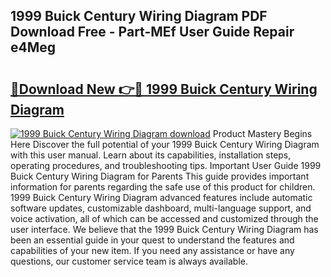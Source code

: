 ## 1999 Buick Century Wiring Diagram PDF Download Free - Part-MEf User Guide Repair e4Meg

# <h2><a href="http://dfo6jo.blite.top/?on=1999+Buick+Century+Wiring+Diagram">🔗Download New 👉🔴 1999 Buick Century Wiring Diagram</a></h2>

[![1999 Buick Century Wiring Diagram download](https://i.imgur.com/lujVjoI.png)](http://dfo6jo.blite.top/?on=1999+Buick+Century+Wiring+Diagram)
Product Mastery Begins Here Discover the full potential of your 1999 Buick Century Wiring Diagram with this user manual. Learn about its capabilities, installation steps, operating procedures, and troubleshooting tips. Important User Guide 1999 Buick Century Wiring Diagram for Parents This guide provides important information for parents regarding the safe use of this product for children. 1999 Buick Century Wiring Diagram advanced features include automatic software updates, customizable dashboard, multi-language support, and voice activation, all of which can be accessed and customized through the user interface. We believe that the 1999 Buick Century Wiring Diagram has been an essential guide in your quest to understand the features and capabilities of your new item. If you need any assistance or have any questions, our customer service team is always available.
